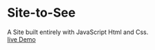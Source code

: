 # Site-to-See
A Site built entirely with JavaScript Html and Css.   
[Iive Demo](https://web-js.netlify.app/)
